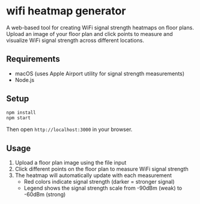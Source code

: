 # wifi heatmap generator 

A web-based tool for creating WiFi signal strength heatmaps on floor plans. Upload an image of your floor plan and click points to measure and visualize WiFi signal strength across different locations.

## Requirements
- macOS (uses Apple Airport utility for signal strength measurements)
- Node.js

## Setup
```bash
npm install
npm start
```
Then open `http://localhost:3000` in your browser.

## Usage
1. Upload a floor plan image using the file input
2. Click different points on the floor plan to measure WiFi signal strength
3. The heatmap will automatically update with each measurement
   - Red colors indicate signal strength (darker = stronger signal)
   - Legend shows the signal strength scale from -90dBm (weak) to -60dBm (strong)
